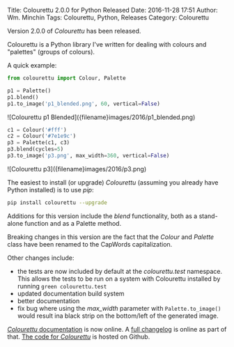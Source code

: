 Title: Colourettu 2.0.0 for Python Released
Date: 2016-11-28 17:51
Author: Wm. Minchin
Tags: Colourettu, Python, Releases
Category: Colourettu

Version 2.0.0 of *Colourettu* has been released.

Colourettu is a Python library I've written for dealing with colours and
"palettes" (groups of colours).

<!-- read more -->

A quick example:

```python
from colourettu import Colour, Palette

p1 = Palette()
p1.blend()
p1.to_image('p1_blended.png', 60, vertical=False)
```

<div markdown=1 class="text-center">
![Colourettu p1 Blended]({filename}images/2016/p1_blended.png)
</div>

```python
c1 = Colour('#fff')
c2 = Colour('#7e1e9c')
p3 = Palette(c1, c3)
p3.blend(cycles=5)
p3.to_image('p3.png', max_width=360, vertical=False)
```

<div markdown=1 class="text-center">
![Colourettu p3]({filename}images/2016/p3.png)
</div>

The easiest to install (or upgrade) *Colourettu* (assuming you already
have Python installed) is to use *pip*:

```sh
pip install colourettu --upgrade
```

Additions for this version include the *blend* functionality, both as a
stand-alone function and as a Palette method.

Breaking changes in this version are the fact that the *Colour* and *Palette*
class have been renamed to the CapWords capitalization.

Other changes include:

- the tests are now included by default at the *colourettu.test* namespace.
  This allows the tests to be run on a system with Colourettu installed by
  running `green colourettu.test`
- updated documentation build system
- better documentation
- fix bug where using the *max_width* parameter with `Palette.to_image()` would
  result ina  black strip on the bottom/left of the generated image.

[*Colourettu* documentation](http://minchin.ca/colourettu/) is now
online. A [full changelog](http://minchin.ca/colourettu/changelog.html)
is online as part of that. [The code for
*Colourettu*](https://github.com/MinchinWeb/colourettu/) is hosted on
Github.
